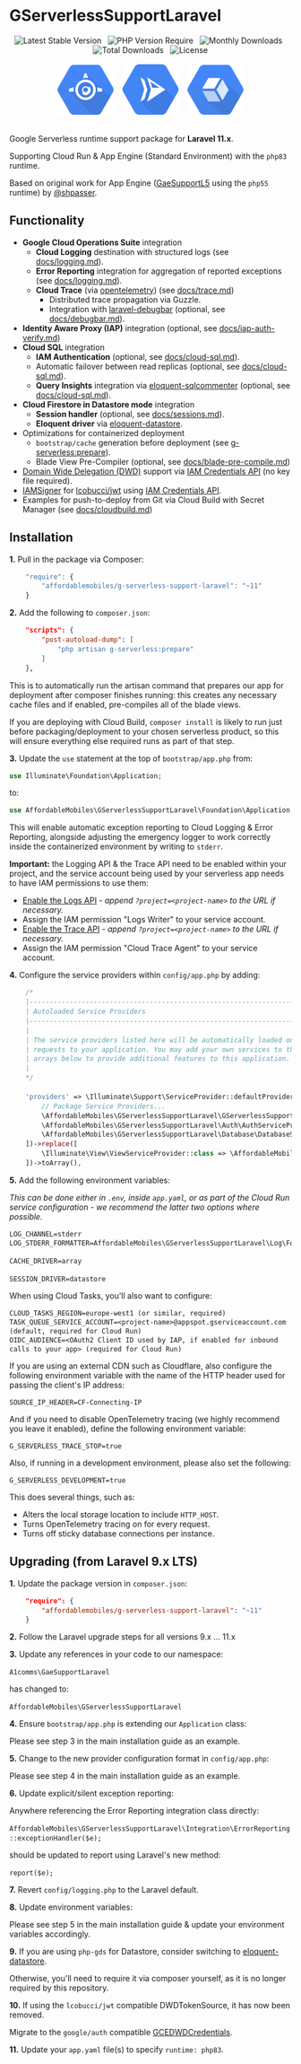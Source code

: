 # GServerlessSupportLaravel

<div align="center">
    <img alt="Latest Stable Version" src="https://poser.pugx.org/affordablemobiles/g-serverless-support-laravel/v/stable?style=for-the-badge">
    &nbsp;
    <img alt="PHP Version Require" src="https://poser.pugx.org/affordablemobiles/g-serverless-support-laravel/require/php?style=for-the-badge">
    &nbsp;
    <img alt="Monthly Downloads" src="https://poser.pugx.org/affordablemobiles/g-serverless-support-laravel/d/monthly?style=for-the-badge">
    &nbsp;
    <img alt="Total Downloads" src="https://poser.pugx.org/affordablemobiles/g-serverless-support-laravel/downloads?style=for-the-badge">
    &nbsp;
    <img alt="License" src="https://poser.pugx.org/affordablemobiles/g-serverless-support-laravel/license?style=for-the-badge">
    <br>
    <br>
    <img alt="Google App Engine" width="100" src="docs/images/icons/app-engine.png">
    &nbsp;&nbsp;
    <img alt="Google Cloud Run" width="100" src="docs/images/icons/cloud-run.png">
    &nbsp;&nbsp;
    <img alt="Google Operations Suite" width="100" src="docs/images/icons/operations-suite.png">
</div>
<br>

Google Serverless runtime support package for **Laravel 11.x**.

Supporting Cloud Run & App Engine (Standard Environment) with the `php83` runtime.

Based on original work for App Engine ([GaeSupportL5](https://github.com/shpasser/GaeSupportL5) using the `php55` runtime) by [@shpasser](https://github.com/shpasser).

## Functionality
* **Google Cloud Operations Suite** integration
    * **Cloud Logging** destination with structured logs (see [docs/logging.md](docs/logging.md)).
    * **Error Reporting** integration for aggregation of reported exceptions (see [docs/logging.md](docs/logging.md#error-reporting)).
    * **Cloud Trace** (via [opentelemetry](https://github.com/open-telemetry/opentelemetry-php)) (see [docs/trace.md](docs/trace.md))
        * Distributed trace propagation via Guzzle.
        * Integration with [laravel-debugbar](https://github.com/barryvdh/laravel-debugbar) (optional, see [docs/debugbar.md](docs/debugbar.md)).
* **Identity Aware Proxy (IAP)** integration (optional, see [docs/iap-auth-verify.md](docs/iap-auth-verify.md))
* **Cloud SQL** integration
    * **IAM Authentication** (optional, see [docs/cloud-sql.md](docs/cloud-sql.md#iam-authentication)).
    * Automatic failover between read replicas (optional, see [docs/cloud-sql.md](docs/cloud-sql.md#multiple-read-replicas)).
    * **Query Insights** integration via [eloquent-sqlcommenter](https://github.com/affordablemobiles/eloquent-sqlcommenter) (optional, see [docs/cloud-sql.md](docs/cloud-sql.md#query-insights)).
* **Cloud Firestore in Datastore mode** integration
    * **Session handler** (optional, see [docs/sessions.md](docs/sessions.md)).
    * **Eloquent driver** via [eloquent-datastore](https://github.com/affordablemobiles/eloquent-datastore).
* Optimizations for containerized deployment
    * `bootstrap/cache` generation before deployment (see [g-serverless:prepare](src/AffordableMobiles/GServerlessSupportLaravel/Console/GServerlessPrepareCommand.php)).
    * Blade View Pre-Compiler (optional, see [docs/blade-pre-compile.md](docs/blade-pre-compile.md))
* [Domain Wide Delegation (DWD)](src/AffordableMobiles/GServerlessSupportLaravel/Integration/Google/Credentials/GCEDWDCredentials.php#12) support via [IAM Credentials API](https://cloud.google.com/iam/docs/reference/credentials/rest) (no key file required).
* [IAMSigner](src/AffordableMobiles/GServerlessSupportLaravel/Integration/JWT/Signer/IAMSigner.php) for [lcobucci/jwt](https://github.com/lcobucci/jwt) using [IAM Credentials API](https://cloud.google.com/iam/docs/reference/credentials/rest).
* Examples for push-to-deploy from Git via Cloud Build with Secret Manager (see [docs/cloudbuild.md](docs/cloudbuild.md))

## Installation

**1.** Pull in the package via Composer:

```js
    "require": {
        "affordablemobiles/g-serverless-support-laravel": "~11"
    }
```

**2.** Add the following to `composer.json`:

```json
    "scripts": {
        "post-autoload-dump": [
            "php artisan g-serverless:prepare"
        ]
    },
```

This is to automatically run the artisan command that prepares our app for deployment after composer finishes running: this creates any necessary cache files and if enabled, pre-compiles all of the blade views.

If you are deploying with Cloud Build, `composer install` is likely to run just before packaging/deployment to your chosen serverless product, so this will ensure everything else required runs as part of that step.

**3.** Update the `use` statement at the top of `bootstrap/app.php` from:

```php
use Illuminate\Foundation\Application;
```

to:

```php
use AffordableMobiles\GServerlessSupportLaravel\Foundation\Application;
```

This will enable automatic exception reporting to Cloud Logging & Error Reporting, alongside adjusting the emergency logger to work correctly inside the containerized environment by writing to `stderr`.

**Important:** the Logging API & the Trace API need to be enabled within your project, and the service account being used by your serverless app needs to have IAM permissions to use them:

* [Enable the Logs API](https://console.cloud.google.com/apis/api/logging.googleapis.com/overview) - _append `?project=<project-name>` to the URL if necessary._
* Assign the IAM permission "Logs Writer" to your service account.
* [Enable the Trace API](https://console.cloud.google.com/apis/api/cloudtrace.googleapis.com/overview) - _append `?project=<project-name>` to the URL if necessary._
* Assign the IAM permission "Cloud Trace Agent" to your service account.

**4.** Configure the service providers within `config/app.php` by adding:

```php
    /*
    |--------------------------------------------------------------------------
    | Autoloaded Service Providers
    |--------------------------------------------------------------------------
    |
    | The service providers listed here will be automatically loaded on any
    | requests to your application. You may add your own services to the
    | arrays below to provide additional features to this application.
    |
    */

    'providers' => \Illuminate\Support\ServiceProvider::defaultProviders()->merge([
        // Package Service Providers...
        \AffordableMobiles\GServerlessSupportLaravel\GServerlessSupportServiceProvider::class,
        \AffordableMobiles\GServerlessSupportLaravel\Auth\AuthServiceProvider::class,
        \AffordableMobiles\GServerlessSupportLaravel\Database\DatabaseServiceProvider::class,
    ])->replace([
        \Illuminate\View\ViewServiceProvider::class => \AffordableMobiles\GServerlessSupportLaravel\View\ViewServiceProvider::class,
    ])->toArray(),
```

**5.** Add the following environment variables:

_This can be done either in `.env`, inside `app.yaml`, or as part of the Cloud Run service configuration - we recommend the latter two options where possible._

```
LOG_CHANNEL=stderr
LOG_STDERR_FORMATTER=AffordableMobiles\GServerlessSupportLaravel\Log\Formatter\JsonFormatter

CACHE_DRIVER=array

SESSION_DRIVER=datastore
```

When using Cloud Tasks, you'll also want to configure:

```
CLOUD_TASKS_REGION=europe-west1 (or similar, required)
TASK_QUEUE_SERVICE_ACCOUNT=<project-name>@appspot.gserviceaccount.com (default, required for Cloud Run)
OIDC_AUDIENCE=<OAuth2 Client ID used by IAP, if enabled for inbound calls to your app> (required for Cloud Run)
```

If you are using an external CDN such as Cloudflare, also configure the following environment variable with the name of the HTTP header used for passing the client's IP address:

```
SOURCE_IP_HEADER=CF-Connecting-IP
```

And if you need to disable OpenTelemetry tracing (we highly recommend you leave it enabled), define the following environment variable:

```
G_SERVERLESS_TRACE_STOP=true
```

Also, if running in a development environment, please also set the following:

```
G_SERVERLESS_DEVELOPMENT=true
```

This does several things, such as:

* Alters the local storage location to include `HTTP_HOST`.
* Turns OpenTelemetry tracing on for every request.
* Turns off sticky database connections per instance.

## Upgrading (from Laravel 9.x LTS)

**1.** Update the package version in `composer.json`:

```json
    "require": {
        "affordablemobiles/g-serverless-support-laravel": "~11"
    }
```

**2.** Follow the Laravel upgrade steps for all versions 9.x ... 11.x

**3.** Update any references in your code to our namespace:

`A1comms\GaeSupportLaravel`

has changed to:

`AffordableMobiles\GServerlessSupportLaravel`

**4.** Ensure `bootstrap/app.php` is extending our `Application` class:

Please see step 3 in the main installation guide as an example.

**5.** Change to the new provider configuration format in `config/app.php`:

Please see step 4 in the main installation guide as an example.

**6.** Update explicit/silent exception reporting:

Anywhere referencing the Error Reporting integration class directly:

`AffordableMobiles\GServerlessSupportLaravel\Integration\ErrorReporting::exceptionHandler($e);`

should be updated to report using Laravel's new method:

`report($e);`

**7.** Revert `config/logging.php` to the Laravel default.

**8.** Update environment variables:

Please see step 5 in the main installation guide & update your environment variables accordingly.

**9.** If you are using `php-gds` for Datastore, consider switching to [eloquent-datastore](https://github.com/affordablemobiles/eloquent-datastore).

Otherwise, you'll need to require it via composer yourself, as it is no longer required by this repository.

**10.** If using the `lcobucci/jwt` compatible DWDTokenSource, it has now been removed.

Migrate to the `google/auth` compatible [GCEDWDCredentials](src/AffordableMobiles/GServerlessSupportLaravel/Integration/Google/Credentials/GCEDWDCredentials.php).

**11.** Update your `app.yaml` file(s) to specify `runtime: php83`.